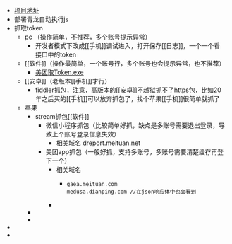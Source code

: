 - [项目地址](https://github.com/leafTheFish/DeathNote)
- 部署青龙自动执行js
- 抓取token
	- [pc](https://i.meituan.com/) （操作简单，不推荐，多个账号提示异常）
		- 开发者模式下改成[[手机]]调试进入，打开保存[[日志]]，一个一个看接口中的token
	- [[软件]]（操作最简单，一个账号行，多个账号也会提示异常，也不推荐）
		- [美团取Token.exe](../assets/美团取Token_1698745787112_0.exe)
	- [[安卓]]（老版本[[手机]]才行）
		- fiddler抓包，注意，高版本的[[安卓]]不越狱抓不了https包，比如20年之后买的[[手机]]可以放弃抓包了，找个苹果[[手机]]很简单就抓了
	- 苹果
		- stream抓包[[软件]]
			- 微信小程序抓包（比较简单好抓，缺点是多账号需要退出登录，导致上个账号登录信息失效）
				- 相关域名 dreport.meituan.net
			- 美团app抓包（一般好抓，支持多账号，多账号需要清楚缓存再登下一个）
				- 相关域名
					- ```
					  gaea.meituan.com
					  medusa.dianping.com //在json响应体中也会看到
					  ```
				-
		-
		-
-
-